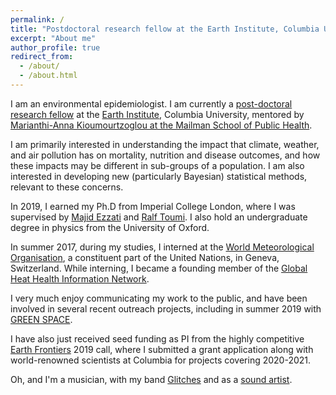 ```yaml
---
permalink: /
title: "Postdoctoral research fellow at the Earth Institute, Columbia University"
excerpt: "About me"
author_profile: true
redirect_from: 
  - /about/
  - /about.html
---
```


I am an environmental epidemiologist. I am currently a <a href='https://www.earth.columbia.edu/articles/view/55' target="_blank">post-doctoral research fellow</a> at the <a href='https://www.earth.columbia.edu/' target="_blank">Earth Institute</a>, Columbia University, mentored by <a href='https://www.mailman.columbia.edu/people/our-faculty/mk3961' target="_blank">Marianthi-Anna Kioumourtzoglou at the Mailman School of Public Health</a>.

I am primarily interested in understanding the impact that climate, weather, and air pollution has on mortality, nutrition and disease outcomes, and how these impacts may be different in sub-groups of a population. I am also interested in developing new (particularly Bayesian) statistical methods, relevant to these concerns. 

In 2019, I earned my Ph.D from Imperial College London, where I was supervised by <a href='http://globalenvhealth.org/' target="_blank">Majid Ezzati</a> and <a href='https://www.imperial.ac.uk/people/r.toumi' target="_blank">Ralf Toumi</a>. I also hold an undergraduate degree in physics from the University of Oxford. 

In summer 2017, during my studies, I interned at the <a href='https://public.wmo.int/en' target="_blank">World Meteorological Organisation</a>, a constituent part of the United Nations, in Geneva, Switzerland. While interning, I became a founding member of the <a href='http://ghhin.org/' target="_blank">Global Heat Health Information Network</a>.

I very much enjoy communicating my work to the public, and have been involved in several recent outreach projects, including in summer 2019 with <a href='https://www.greatexhibitionroadfestival.co.uk/event/green-space/?backto=whats-on' target="_blank">GREEN SPACE</a>. 

I have also just received seed funding as PI from the highly competitive <a href='https://www.earth.columbia.edu/sitefiles/file/Research/Earth_Frontiers_Call_for_Proposals_2019.pdf' target="_blank">Earth Frontiers</a> 2019 call, where I submitted a grant application along with world-renowned scientists at Columbia for projects covering 2020-2021.

Oh, and I'm a musician, with my band <a href='https://www.glitchesmusic.co.uk/' target="_blank">Glitches</a> and as a <a href='https://soundcloud.com/rmiparks' target="_blank">sound artist</a>.

